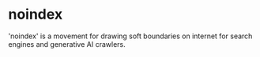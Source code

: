# noindex
'noindex' is a movement for drawing soft boundaries on internet for search engines and generative AI crawlers.
